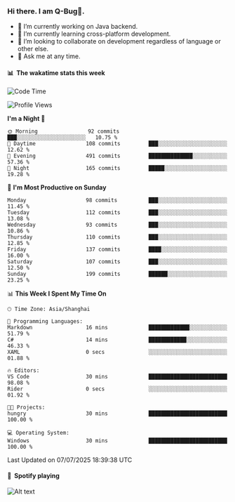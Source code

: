 ### Hi there. I am Q-Bug🐞.

- 🔭 I’m currently working on Java backend.
- 🌱 I’m currently learning cross-platform development.
- 👯 I’m looking to collaborate on development regardless of language or other else.
- 💬 Ask me at any time.

#### 📊 &nbsp;**The wakatime stats this week**  
<!--START_SECTION:waka-->
![Code Time](http://img.shields.io/badge/Code%20Time-330%20hrs%2039%20mins-blue)

![Profile Views](http://img.shields.io/badge/Profile%20Views-1-blue)

**I'm a Night 🦉** 

```text
🌞 Morning                92 commits          ███░░░░░░░░░░░░░░░░░░░░░░   10.75 % 
🌆 Daytime                108 commits         ███░░░░░░░░░░░░░░░░░░░░░░   12.62 % 
🌃 Evening                491 commits         ██████████████░░░░░░░░░░░   57.36 % 
🌙 Night                  165 commits         █████░░░░░░░░░░░░░░░░░░░░   19.28 % 
```
📅 **I'm Most Productive on Sunday** 

```text
Monday                   98 commits          ███░░░░░░░░░░░░░░░░░░░░░░   11.45 % 
Tuesday                  112 commits         ███░░░░░░░░░░░░░░░░░░░░░░   13.08 % 
Wednesday                93 commits          ███░░░░░░░░░░░░░░░░░░░░░░   10.86 % 
Thursday                 110 commits         ███░░░░░░░░░░░░░░░░░░░░░░   12.85 % 
Friday                   137 commits         ████░░░░░░░░░░░░░░░░░░░░░   16.00 % 
Saturday                 107 commits         ███░░░░░░░░░░░░░░░░░░░░░░   12.50 % 
Sunday                   199 commits         ██████░░░░░░░░░░░░░░░░░░░   23.25 % 
```


📊 **This Week I Spent My Time On** 

```text
🕑︎ Time Zone: Asia/Shanghai

💬 Programming Languages: 
Markdown                 16 mins             █████████████░░░░░░░░░░░░   51.79 % 
C#                       14 mins             ████████████░░░░░░░░░░░░░   46.33 % 
XAML                     0 secs              ░░░░░░░░░░░░░░░░░░░░░░░░░   01.88 % 

🔥 Editors: 
VS Code                  30 mins             █████████████████████████   98.08 % 
Rider                    0 secs              ░░░░░░░░░░░░░░░░░░░░░░░░░   01.92 % 

🐱‍💻 Projects: 
hungry                   30 mins             █████████████████████████   100.00 % 

💻 Operating System: 
Windows                  30 mins             █████████████████████████   100.00 % 
```


 Last Updated on 07/07/2025 18:39:38 UTC
<!--END_SECTION:waka-->

#### 🎵 &nbsp;**Spotify playing**  
![Alt text](https://spotify-recently-played-readme.vercel.app/api?user=e5y1o4x7kdt9kf2blu4wvmb4s&unique={true|1|on|yes})
